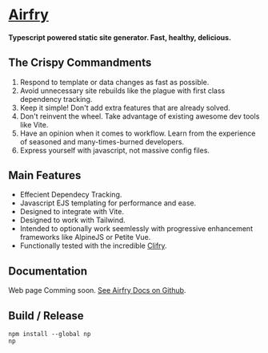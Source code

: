 # [Airfry](https://github.com/jaunt/airfry)

#### Typescript powered static site generator. Fast, healthy, delicious.

## The Crispy Commandments

1. Respond to template or data changes as fast as possible.
2. Avoid unnecessary site rebuilds like the plague with first class dependency tracking.
3. Keep it simple! Don't add extra features that are already solved.
4. Don't reinvent the wheel. Take advantage of existing awesome dev tools like Vite.
5. Have an opinion when it comes to workflow. Learn from the experience of seasoned and many-times-burned developers.
6. Express yourself with javascript, not massive config files.

## Main Features

- Effecient Dependecy Tracking.
- Javascript EJS templating for performance and ease.
- Designed to integrate with Vite.
- Designed to work with Tailwind.
- Intended to optionally work seemlessly with progressive enhancement frameworks like AlpineJS or Petite Vue.
- Functionally tested with the incredible [Clifry](https://github.com/jaunt/clifry).

## Documentation

Web page Comming soon. [See Airfry Docs on Github](https://github.com/jaunt/airfryDocs).

## Build / Release

```
npm install --global np
np
```
